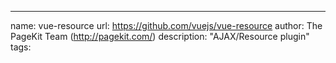 ---
name: vue-resource
url: https://github.com/vuejs/vue-resource
author: The PageKit Team (http://pagekit.com/)
description: "AJAX/Resource plugin"
tags:
